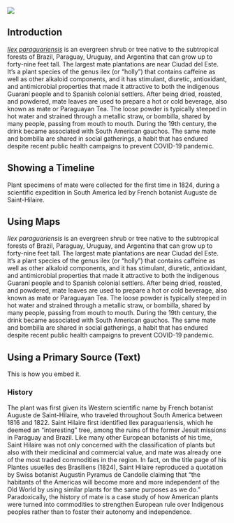 <a href="https://www.juncture-digital.org"><img src="https://juncture-digital.github.io/juncture/static/images/ve-button.png"></a>

<param ve-config 
       title="Yerba Mate"
       author="Lucas Mertehikian"
       source-image="https://upload.wikimedia.org/wikipedia/commons/c/c2/Gauchos_mateando.jpg"
       banner="https://upload.wikimedia.org/wikipedia/commons/c/c2/Gauchos_mateando.jpg"
       layout="vertical">
      
## Introduction

[*Ilex paraguariensis*](https://powo.science.kew.org/taxon/urn:lsid:ipni.org:names:315555-2) is an evergreen shrub or tree native to the subtropical forests of Brazil, Paraguay, Uruguay, and Argentina that can grow up to forty-nine feet tall. The largest mate plantations are near Ciudad del Este. It’s a plant species of the genus ilex (or “holly”) that contains caffeine as well as other alkaloid components, and it has stimulant, diuretic, antioxidant, and antimicrobial properties that made it attractive to both the indigenous Guaraní people and to Spanish colonial settlers. After being dried, roasted, and powdered, mate leaves are used to prepare a hot or cold beverage, also known as mate or Paraguayan Tea. The loose powder is typically steeped in hot water and strained through a metallic straw, or bombilla, shared by many people, passing from mouth to mouth</span>. During the 19th century, the drink became associated with South American gauchos. The same mate and bombilla are shared in social gatherings, a habit that has endured despite recent public health campaigns to prevent COVID-19 pandemic.

<param ve-image url="https://upload.wikimedia.org/wikipedia/commons/c/c2/Gauchos_mateando.jpg">

## Showing a Timeline

Plant specimens of mate were collected for the first time in 1824, during a scientific expedition in South America led by French botanist Auguste de Saint-Hilaire. 

<param ve-knightlab-timeline
source="1F01TdXLUh4iNZDyFJcQlvQrLeDCPdbVbBZXjH-pnfrY"
timenav-position="bottom"
hash-bookmark="false”
initial-zoom="1"
height="750">
       
## Using Maps

*Ilex paraguariensis* is an evergreen shrub or tree native to the subtropical forests of Brazil, Paraguay, Uruguay, and Argentina that can grow up to forty-nine feet tall. The largest mate plantations are near <span data-mouseover-map-flyto="">Ciudad del Este</span>. It’s a plant species of the genus ilex (or “holly”) that contains caffeine as well as other alkaloid components, and it has stimulant, diuretic, antioxidant, and antimicrobial properties that made it attractive to both the indigenous Guaraní people and to Spanish colonial settlers. After being dried, roasted, and powdered, mate leaves are used to prepare a hot or cold beverage, also known as mate or Paraguayan Tea. The loose powder is typically steeped in hot water and strained through a metallic straw, or bombilla, shared by many people, passing from mouth to mouth</span>. During the 19th century, the drink became associated with South American gauchos. The same mate and bombilla are shared in social gatherings, a habit that has endured despite recent public health campaigns to prevent COVID-19 pandemic.

<param ve-map>

## Using a Primary Source (Text)

This is how you embed it. 

<param ve-iframe src="https://archive.org/details/s5982id1397995/mode/2up?view=theater" fit="contain">

### History 

The plant was first given its Western scientific name by French botanist Auguste de Saint-Hilaire, who traveled throughout South America between 1816 and 1822. Saint Hilaire first identified Ilex paraguariensis, which he deemed an “interesting” tree, among the ruins of the former Jesuit missions in Paraguay and Brazil.  Like many other European botanists of his time, Saint Hilaire was not only concerned with the classification of plants but also with their medicinal and commercial value, and mate was already one of the most traded commodities in the region. In fact, on the title page of his Plantes usuelles des Brasiliens (1824), Saint Hilaire reproduced a quotation by Swiss botanist Augustin Pyramus de Candolle claiming that “the habitants of the Americas will become more and more independent of the Old World by using similar plants for the same purposes as we do.” Paradoxically, the history of mate is a case study of how American plants were turned into commodities to strengthen European rule over Indigenous peoples rather than to foster their autonomy and independence.

<param ve-knightlab-timeline
source="18kVMOskQSVhuTE5i1zGqIA9eJG1DHJRrh_FXttqcCww"
timenav-position="bottom"
hash-bookmark="false”
initial-zoom="1"
height="750">
